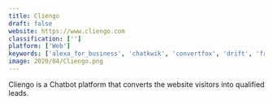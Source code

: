 ```yaml
---
title: Cliengo
draft: false 
website: https://www.cliengo.com
classification: ['']
platform: ['Web']
keywords: ['alexa_for_business', 'chatkwik', 'convertfox', 'drift', 'freshchat', 'gosquared', 'helpcrunch', 'ibm_watson_assistant', 'intercom', 'jivochat', 'livechat', 'olark', 'pure_chat', 'slaask', 'snapengage', 'tars', 'userlike_live_chat', 'zoho_salesiq', 'tawk.to']
image: 2020/04/Cliengo.png
---
```

Cliengo is a Chatbot platform that converts the website visitors into qualified leads.
